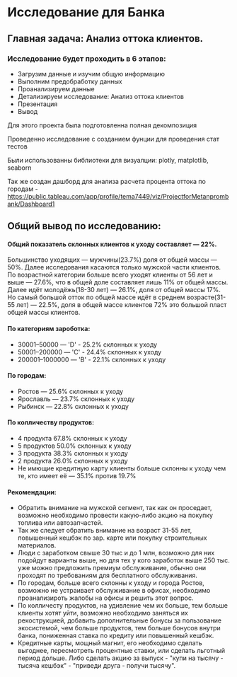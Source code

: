 # Исследование для Банка

## Главная задача: Анализ оттока клиентов.

### Исследование будет проходить в 6 этапов:

- Загрузим данные и изучим общую информацию
- Выполним предобработку данных
- Проанализируем данные
- Детализируем исследование: Анализ оттока клиентов
- Презентация
- Вывод

Для этого проекта была подготовленна полная декомпозиция

Проведенно исследование с созданием фунции для проведения стат тестов

Были использованны библиотеки для визуалции: plotly, matplotlib, seaborn

Так же создан дашборд для анализа расчета процента оттока по городам - https://public.tableau.com/app/profile/tema7449/viz/ProjectforMetanprombank/Dashboard1

## Общий вывод по исследованию:

#### Общий показатель склонных клиентов к уходу составляет — 22%.
Большинство уходящих — мужчины(23.7%) доля от общей массы — 50%. Далее исследования касаются только мужской части клиентов.
По возрастной категории больше всего уходят клиенты от 56 лет и выше — 27.6%, что в общей доле составляет лишь 11% от общей массы. 
Далее идёт молодёжь(18-30 лет) — 26.1%, доля от общей массы 17%. 
Но самый большой отток по общей массе идёт в среднем возрасте(31-55 лет) — 22.5%, доля в общей массе клиентов 72% это большой пласт общей массы клиентов.

#### По категориям зароботка:
- 30001–50000 — 'D' - 25.2% склонных к уходу
- 50001–200000 — 'C' - 24.4% склонных к уходу
- 200001–1000000 — 'B' - 22.1% склонных к уходу

  
#### По городам:
- Ростов — 25.6% склонных к уходу
- Ярославль — 23.7% склонных к уходу
- Рыбинск — 22.8% склонных к уходу
#### По колличеству продуктов:
- 4 продукта 67.8% склонных к уходу
- 5 продуктов 50.0% склонных к уходу
- 3 продукта 38.3% склонных к уходу
- 2 продукта 26.0% склонных к уходу
- Не имющие кредитную карту клиенты больше склонны к уходу чем те, кто имеет её — 35.1% против 19.7%

#### Рекомендации:
- Обратить внимание на мужской сегмент, так как он проседает, возможно необходимо провести какую-либо акцию на покупку топлива или автозапчастей.
- Так же следует обратить внимание на возраст 31-55 лет, повышенный кешбэк по зар. карте или покупку строительных материалов.
- Люди с заработком свыше 30 тыс и до 1 млн, возможно для них подойдут варианты выше, но для тех у кого заработок выше 250 тыс. уже можно предложить премиум обслуживание, обычно они проходят по требованиям для бесплатного обслуживания.
- По городам, больше всего склонны к уходу и города Ростов, возможно не устраивает обслуживание в офисах, необходимо проанализироть жалобы на офисы и решить этот вопрос.
- По колличесту продуктов, на удивление чем их больше, тем больше клиенты хотят уйти, возможно необходимо заняться их рекострукцией, добавить дополнительные бонусы за пользование экосистемой, чем больше продуктов, тем больше бонусов внутри банка, пониженная ставка по кредиту или повышенный кешбэк.
- Кредитные карты, мощный магнит, его необходимо сделать выгоднее, пересмотреть процентные ставки, или сделать льготный период дольше. Либо сделать акцию за выпуск - "купи на тысячу - тысяча кешбэк" - "приведи друга - получи тысячу".




